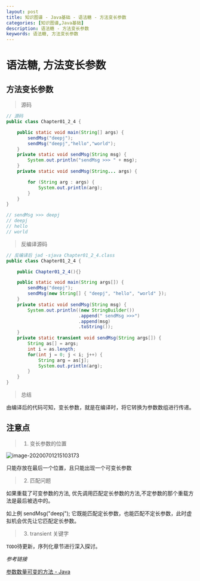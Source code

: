 ```yaml
---
layout: post
title: 知识图谱 - Java基础 - 语法糖 - 方法变长参数
categories: [知识图谱,Java基础]
description: 语法糖 - 方法变长参数
keywords: 语法糖, 方法变长参数
---
```




# 语法糖, 方法变长参数



## 方法变长参数

> 源码

```java
// 源码
public class Chapter01_2_4 {

    public static void main(String[] args) {
        sendMsg("deepj");
        sendMsg("deepj","hello","world");
    }
    private static void sendMsg(String msg) {
        System.out.println("sendMsg >>> " + msg);
    }
    private static void sendMsg(String... args) {

        for (String arg : args) {
            System.out.println(arg);
        }
    }
}

// sendMsg >>> deepj
// deepj
// hello
// world
```

> 反编译源码

```java
// 反编译后 jad -sjava Chapter01_2_4.class
public class Chapter01_2_4 {

    public Chapter01_2_4(){}

    public static void main(String args[]) {
        sendMsg("deepj");
        sendMsg(new String[] { "deepj", "hello", "world" });
    }
    private static void sendMsg(String msg) {
        System.out.println((new StringBuilder())
                           .append(" sendMsg >>>")
                           .append(msg)
                           .toString());
    }
    private static transient void sendMsg(String args[]) {
        String as[] = args;
        int i = as.length;
        for(int j = 0; j < i; j++) {
            String arg = as[j];
            System.out.println(arg);
        }
    }
}
```

> 总结

由编译后的代码可知，变长参数，就是在编译时，将它转换为参数数组进行传递。



## 注意点

>  1) 变长参数的位置

![image-20200701215103173](http://img.zhangqingdong.cn/image-20200701215103173.png)

只能存放在最后一个位置，且只能出现一个可变长参数



>  2) 匹配问题

如果重载了可变参数的方法, 优先调用匹配定长参数的方法,不定参数的那个重载方法是最后被选中的。

如上例 sendMsg("deepj"); 它既能匹配定长参数，也能匹配不定长参数，此时虚拟机会优先让它匹配定长参数。



> 3) transient 关键字

 `TODO`待更新，序列化章节进行深入探讨。



*参考链接*

[参数数量可变的方法 - Java](https://blog.csdn.net/qq_36852780/article/details/99772461)